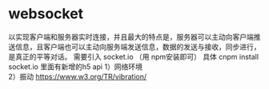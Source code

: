 # websocket
以实现客户端和服务器实时连接，并且最大的特点是，服务器可以主动向客户端推送信息，且客户端也可以主动向服务端发送信息，数据的发送与接收，同步进行，是真正的平等对话。
需要引入 socket.io （用 npm安装即可）
具体 cnpm install socket.io
里面有新增的h5 api 
1）网络环境  
2）振动  https://www.w3.org/TR/vibration/
